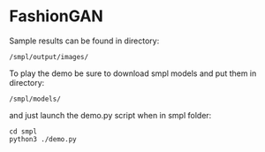 # FashionGAN

Sample results can be found in directory:

```
/smpl/output/images/
```

To play the demo be sure to download smpl models and put them in directory:

```
/smpl/models/
```

and just launch the demo.py script when in smpl folder:

```
cd smpl
python3 ./demo.py
```
